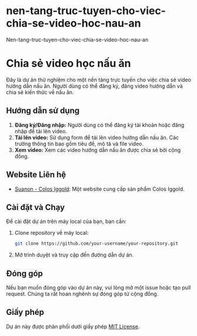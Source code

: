 # nen-tang-truc-tuyen-cho-viec-chia-se-video-hoc-nau-an
Nen-tang-truc-tuyen-cho-viec-chia-se-video-hoc-nau-an

# Chia sẻ video học nấu ăn

Đây là dự án thử nghiệm cho một nền tảng trực tuyến cho việc chia sẻ video hướng dẫn nấu ăn. Người dùng có thể đăng ký, đăng video hướng dẫn và chia sẻ kiến thức về nấu ăn.

## Hướng dẫn sử dụng

1. **Đăng ký/Đăng nhập:** Người dùng có thể đăng ký tài khoản hoặc đăng nhập để tải lên video.
2. **Tải lên video:** Sử dụng form để tải lên video hướng dẫn nấu ăn. Các trường thông tin bao gồm tiêu đề, mô tả và file video.
3. **Xem video:** Xem các video hướng dẫn nấu ăn được chia sẻ bởi cộng đồng.

## Website Liên hệ

- [Suanon - Colos Iggold](https://suanon.com.vn/san-pham/colos-iggold): Một website cung cấp sản phẩm Colos Iggold.

## Cài đặt và Chạy

Để cài đặt dự án trên máy local của bạn, bạn cần:

1. Clone repository về máy local:
   ```bash
   git clone https://github.com/your-username/your-repository.git
   ```
2. Mở trình duyệt và truy cập đến đường dẫn dự án.

## Đóng góp

Nếu bạn muốn đóng góp vào dự án này, vui lòng mở một issue hoặc tạo pull request. Chúng ta rất hoan nghênh sự đóng góp từ cộng đồng.

## Giấy phép

Dự án này được phân phối dưới giấy phép [MIT License](LICENSE).
```

